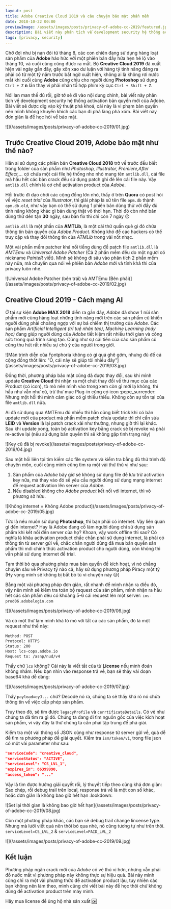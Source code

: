 ```yaml
---
layout: post
title: Adobe Creative Cloud 2019 và câu chuyện bảo mật phần mềm
date: 2018-10-22 00:00
previewImage: /assets/images/posts/privacy-of-adobe-cc-2019/featured.jpg
description: Bài viết này phân tích về development security hệ thống activation bản quyền mới của Adobe
tags: [privacy, security]
---
```


Chờ đợi như bị nạn đói từ tháng 8, các con chiên đang sử dụng hàng loạt sản phẩm của **Adobe** háo hức với một phiên bản đầy hứa hẹn hé lộ vào tháng 10, và cuối cùng cũng được ra mắt. Bộ **Creative Cloud 2019** đã xuất hiện vài ngày gần đây, gây xôn xao dư luận với hàng tỷ tính năng đáng ra phải có từ một tỷ năm trước bất ngờ xuất hiện, không ai là không rơi nước mắt khi cuối cùng **Adobe** cũng chịu cho người dùng **Photoshop** sử dụng `Ctrl + Z` **n** lần thay vì phải nhấn tổ hợp phím kỳ cục `Ctrl + Shift + Z`.

Nói lan man thế đủ rồi, giờ tớ sẽ đi vào nội dung chính, bài viết này phân tích về development security hệ thống activation bản quyền mới của Adobe. Bài viết sẽ được dig vào kỹ thuật phá khoá, cái này là vi phạm bản quyền nên mình không khuyến khích các bạn đi phá làng phá xóm. Bài viết này đơn giản là để học hỏi về bảo mật.

<div class="center" markdown="1">
![](/assets/images/posts/privacy-of-adobe-cc-2019/01.jpg)
</div>

## Trước Creative Cloud 2019, Adobe bảo mật như thế nào?

Hẳn ai sử dụng các phiên bản **Creative Cloud 2018** trở về trước đều biết trong folder của sản phẩm như *Photoshop, Illustrator, Premiere,After Effect,...* có chứa một cái file hệ thống nho nhỏ mang tên `amtlib.dll`, cái file mà hầu hết các bản crack đều sử dụng patch ghi đè lên cái file này. Vậy `amtlib.dll` chính là cơ chế activation product của *Adobe*.

Hồi trước đi dạo chơi các cộng đồng lớn nhỏ, thấy ở trên **Quora** có post hỏi về việc *reset trial* của *Illustrator*, thì giải pháp là sử tên file `opm.db` thành `opm.db.old`, như vậy bạn có thể sử dụng 1 phiên bản dùng thử với đầy đủ tính năng không khác gì bản dùng thật vô thời hạn. Thời đó còn nhớ bản dùng thử đến tận **30** ngày, sau bản fix thì chỉ còn 7 ngày :cry:

`amtlib.dll` là một phần của **AMTLib**, là một cái thứ quần què gì đó chứa thông tin bản quyền của *Adobe Product*. Không khó để các hackers có thể truy cập và thay đổi thông tin của *ATMLib* trong vài nốt nhạc.

Một vài phần mềm patcher khá nổi tiếng dùng để patch file `amtlib.dll` là *AMTEmu* và *Universal Adobe Patcher* (Cả 2 phần mềm đều do một người có nickname *PainteR* viết). Mình sẽ không đi sâu vào phân tích 2 phần mềm này nữa, mà chuyển qua nói về phiên bản *Adobe* mới và tính khả thi của privacy luôn nhé.

<div class="center caption-image" markdown="1">
![Universal Adobe Patcher (bên trái) và AMTEmu (Bên phải)](/assets/images/posts/privacy-of-adobe-cc-2019/02.jpg)
</div>

## Creative Cloud 2019 - Cách mạng AI

Ở tại sự kiện **Adobe MAX 2018** diễn ra gần đây, *Adobe* đã show 1 nùi sản phẩm mới cùng hàng loạt những tính năng mới trên các sản phẩm cũ khiến người dùng phải choáng ngợp với sự bá chiếm thị trường của *Adobe*. Các sản phẩm *Artificial Intelligent (trí tuệ nhân tạo)*, *Machine Learning (máy học)* đang giúp người dùng của *Adobe* tiết kiệm rất nhiều thời gian và công sức trong quá trình sáng tạo. Cũng như sự cải tiến của các sản phẩm cũ cũng thu hút rất nhiều sự chú ý của người trong giới.

<div class="center caption-image" markdown="1">
![Màn trình diễn của Fontphoria không có gì quá ghê gớm, nhưng đủ để cả cộng đồng thốt lên: "Ồ, cái này sẽ giúp tôi nhiều đây"](/assets/images/posts/privacy-of-adobe-cc-2019/03.jpg)
</div>

Đồng thời, phương pháp bảo mật cũng đã được thay đổi, sau khi mình update **Creative Cloud** thì nhận ra một chút thay đổi về thư mục của các Product (có icon), tò mò nên mình vào trong xem còn gì mới lạ không, thì hầu như vẫn như cũ, trừ thư mục Plug-in cũng có icon :pepe_surrender: Nhưng một hồi thì mình cảm giác có gì thiếu thiếu. Không còn sự tồn tại của file `amtlib.dll` nữa.

Ai đã sử dụng qua AMTEmu đủ nhiều thì hẳn cũng biết trick khi có bản update mới của product mà phần mềm patch chưa update thì chỉ cần sửa **LEID** và **Version** là lại patch crack xài như thường, nhưng giờ thì lại khác. Sau khi update xong, toàn bộ activation key bằng crack sẽ bị revoke và phải re-active lại (nếu sử dụng bản quyền thì sẽ không gặp tình trạng này)

<div class="center caption-image" markdown="1">
![Key cũ đã bị revoke](/assets/images/posts/privacy-of-adobe-cc-2019/04.jpg)
</div>

Sau một hồi liên tọi tìm kiếm các file system và kiểm tra bằng đủ thứ trình độ chuyên môn, cuối cùng mình cũng tìm ra một vài thứ thú vị như sau:
1. Sản phẩm của *Adobe* bây giờ sẽ không sử dụng file để lưu trữ activation key nữa, mà thay vào đó sẽ yêu cầu người dùng sử dụng mạng internet để request activation lên server của *Adobe*.
2. Nếu disabled không cho *Adobe product* kết nối với internet, thì vô phương sở hữu.

<div class="hero-image caption-image" markdown="1">
![Không internet = Không Adobe product](/assets/images/posts/privacy-of-adobe-cc-2019/05.jpg)
</div>

Tức là nếu muốn sử dụng **Photoshop**, thì bạn phải có internet. Vậy liên quan gì đến internet? Hay là Adobe đang cố làm người dùng chỉ sử dụng sản phẩm khi kết nối đến server của họ? Khoan, vậy work offline thì sao? Có nghĩa là khâu activation product chắc chắn phải sử dụng internet, là phải có thông tin từ server gửi về, chắc chắn người dùng đã mua bản quyền sản phẩm thì mới chính thức activation product cho người dùng, còn không thì vẫn phải sử dụng internet để trial.

Tạm thời bỏ qua phương pháp mua bản quyền để kích hoạt, vì nó chẳng chuyên sâu về Privacy tý nào cả, hãy sử dụng phương pháp Piracy một tý (Hy vọng mình sẽ không bị bắt bỏ tù vì chuyện này :cry:)

Bằng một vài phương pháp đơn giản, rất nhanh để mình nhận ra điều đó, vậy nên mình sẽ kiểm tra toàn bộ request của sản phẩm, mình nhận ra hầu hết các sản phẩm đều có khoảng 5-6 cái request lên một server: `ims-prod06.adobelogin.com`

<div class="center" markdown="1">
![](/assets/images/posts/privacy-of-adobe-cc-2019/06.jpg)
</div>

Và có một thứ làm mình khá tò mò với tất cả các sản phẩm, đó là một request như thế này:

```text
Method: POST
Protocol: HTTPS
Status: 200
Host: lcs-cops.adobe.io
Request to: /asnp/nud/v4
```

Thấy chữ `lcs` không? Cái này là viết tắt của từ **License** nếu mình đoán không nhầm. Nếu bạn nhìn vào response trả về, bạn sẽ thấy vài đoạn base64 khá dễ dàng:

<div class="right-image w-1/2" markdown="1">
![](/assets/images/posts/privacy-of-adobe-cc-2019/07.jpg)
</div>

Thấy `payload=eyJ...` chứ? Decode nó ra, chúng ta sẽ thấy khá rõ nó chứa thông tin về việc cấp phép sản phẩm.

Truy theo đó, sẽ tim được `legacyProfile` và `cerrtificateDetails`. Có vẻ như chúng ta đã tìm ra gì đó. Chúng ta đang đi tìm nguồn gốc của việc kích hoạt sản phẩm, vì vậy đây là thứ chúng ta cần phải tập trung để phá giải.

Kiểm tra một vài thông số JSON cũng như response từ server gửi về, quá dễ để tìm ra phương pháp để giải quyết. Kiểm tra `ism/token/v1`, trong file json có một vài parameter như sau:

```json
"serviceCode": "creative_cloud",
"serviceStatus": "ACTIVE",
"serviceLevel": "CS_LVL_1",
"expires_in": 86399990,
"access_token": "..."
```

Vậy là tìm được hướng giải quyết rồi, lý thuyết tiếp theo cũng khá đơn giản: Sao chép, rồi debug trail trên local, response trả về là một con số khác, hoặc đơn giản là không bao giờ hết hạn :lookdown:

<div class="center caption-image" markdown="1">
![Set lại thời gian là không bao giờ hết hạn](/assets/images/posts/privacy-of-adobe-cc-2019/08.jpg)
</div>

Còn một phương pháp khác, các bạn sẽ debug trail change lincense type. Nhưng mà lười viết quá nên thôi bỏ qua nhé, nó cũng tương tự như trên thôi. `serviceLevel=CS_LVL_2` & `serviceLevel=PAID_LVL_2`

<div class="center" markdown="1">
![](/assets/images/posts/privacy-of-adobe-cc-2019/09.jpg)
</div>

## Kết luận

Phương pháp ngăn crack mới của *Adobe* có vẻ thú vị hơn, nhưng vẫn phải đổ nước mắt vì phương pháp này không thực sự hiệu quả. Bài này mình cũng chỉ ra một vài phương thức để activation product lậu, tuy nhiên các bạn không nên làm theo, mình cũng chỉ viết bài này để học thôi chứ không dùng để activation product trên máy mình.

Hãy mua license để ủng hộ nhà sản xuất :ok:
